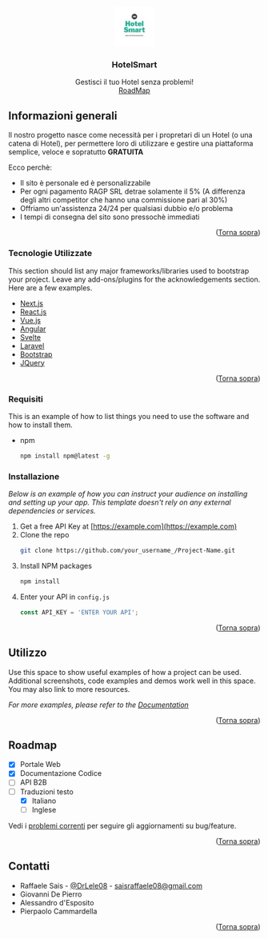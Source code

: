 # <div id="top"></div>

<!-- PROJECT LOGO -->
<br />
<div align="center">
  <a href="https://www.saisraffaele.it">
    <img src="https://github.com/DrLele08/HotelSmart/blob/master/src/main/webapp/images/logo.jpeg" alt="Logo" width="80" height="80">
  </a>

  <h3 align="center">HotelSmart</h3>

  <p align="center">
    Gestisci il tuo Hotel senza problemi!
    <br />
    <a href="https://trello.com/b/dggFDzTL/ingegneria-del-software" target="_blank">RoadMap</a>
  </p>
</div>


<!-- ABOUT THE PROJECT -->
## Informazioni generali

Il nostro progetto nasce come necessità per i propretari di un Hotel (o una catena di Hotel), per permettere loro di utilizzare e gestire una piattaforma semplice, veloce e sopratutto <b>GRATUITA</b>

Ecco perchè:
* Il sito è personale ed è personalizzabile
* Per ogni pagamento RAGP SRL detrae solamente il 5% (A differenza degli altri competitor che hanno una commissione pari al 30%)
* Offriamo un'assistenza 24/24 per qualsiasi dubbio e/o problema
* I tempi di consegna del sito sono pressochè immediati


<p align="right">(<a href="#top">Torna sopra</a>)</p>



### Tecnologie Utilizzate

This section should list any major frameworks/libraries used to bootstrap your project. Leave any add-ons/plugins for the acknowledgements section. Here are a few examples.

* [Next.js](https://nextjs.org/)
* [React.js](https://reactjs.org/)
* [Vue.js](https://vuejs.org/)
* [Angular](https://angular.io/)
* [Svelte](https://svelte.dev/)
* [Laravel](https://laravel.com)
* [Bootstrap](https://getbootstrap.com)
* [JQuery](https://jquery.com)

<p align="right">(<a href="#top">Torna sopra</a>)</p>



### Requisiti

This is an example of how to list things you need to use the software and how to install them.
* npm
  ```sh
  npm install npm@latest -g
  ```

### Installazione

_Below is an example of how you can instruct your audience on installing and setting up your app. This template doesn't rely on any external dependencies or services._

1. Get a free API Key at [https://example.com](https://example.com)
2. Clone the repo
   ```sh
   git clone https://github.com/your_username_/Project-Name.git
   ```
3. Install NPM packages
   ```sh
   npm install
   ```
4. Enter your API in `config.js`
   ```js
   const API_KEY = 'ENTER YOUR API';
   ```

<p align="right">(<a href="#top">Torna sopra</a>)</p>



<!-- USAGE EXAMPLES -->
## Utilizzo

Use this space to show useful examples of how a project can be used. Additional screenshots, code examples and demos work well in this space. You may also link to more resources.

_For more examples, please refer to the [Documentation](https://example.com)_

<p align="right">(<a href="#top">Torna sopra</a>)</p>



<!-- ROADMAP -->
## Roadmap

- [x] Portale Web
- [x] Documentazione Codice
- [ ] API B2B
- [ ] Traduzioni testo
    - [x] Italiano
    - [ ] Inglese

Vedi i [problemi correnti](https://trello.com/b/dggFDzTL/ingegneria-del-software) per seguire gli aggiornamenti su bug/feature.

<p align="right">(<a href="#top">Torna sopra</a>)</p>


<!-- CONTACT -->
## Contatti
- Raffaele Sais - [@DrLele08](https://twitter.com/drlele08) - saisraffaele08@gmail.com<br>
- Giovanni De Pierro<br>
- Alessandro d'Esposito<br>
- Pierpaolo Cammardella<br>

<p align="right">(<a href="#top">Torna sopra</a>)</p>

